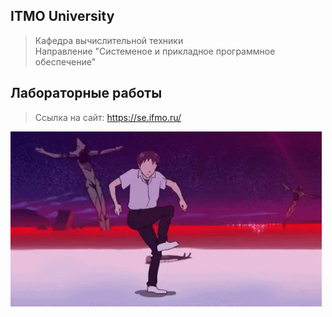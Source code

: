 ## ITMO University
> Кафедра вычислительной техники<br>
> Направление "Системеное и прикладное программное обеспечение"
## Лабораторные работы
> Ссылка на сайт: <a href="https://se.ifmo.ru/">https://se.ifmo.ru/</a>
<img src="dance.gif">
